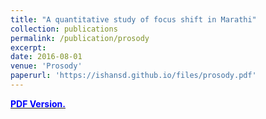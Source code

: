 ```yaml
---
title: "A quantitative study of focus shift in Marathi"
collection: publications
permalink: /publication/prosody
excerpt: 
date: 2016-08-01
venue: 'Prosody'
paperurl: 'https://ishansd.github.io/files/prosody.pdf'
---
```


[<span style="color:blue">**PDF Version.**</span>](https://www.researchgate.net/profile/Niramay_Sanghvi/publication/301291050_A_Quantitative_Study_of_Focus_Shift_in_Marathi/links/570fc38a08ae1c8b7c5599cf/A-Quantitative-Study-of-Focus-Shift-in-Marathi.pdf')
